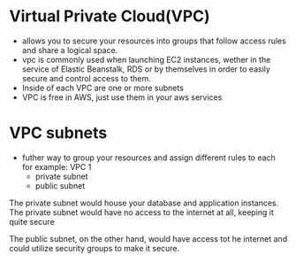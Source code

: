 # Virtual Private Cloud(VPC)
- allows you to secure your resources into groups that follow access rules and share a logical space.
- vpc is commonly used when launching EC2 instances, wether in the service of Elastic Beanstalk, RDS or by themselves in order to easily secure and control access to them.
- Inside of each VPC are one or more subnets
- VPC is free in AWS, just use them in your aws services
# VPC subnets
- futher way to group your resources and assign different rules to each
for example:
VPC 1 
    - private subnet
    - public subnet

The private subnet would house your database and application instances.
The private subnet would have no access to the internet at all, keeping it quite secure

The public subnet, on the other hand, would have access tot he internet and could utilize security groups to make it secure.